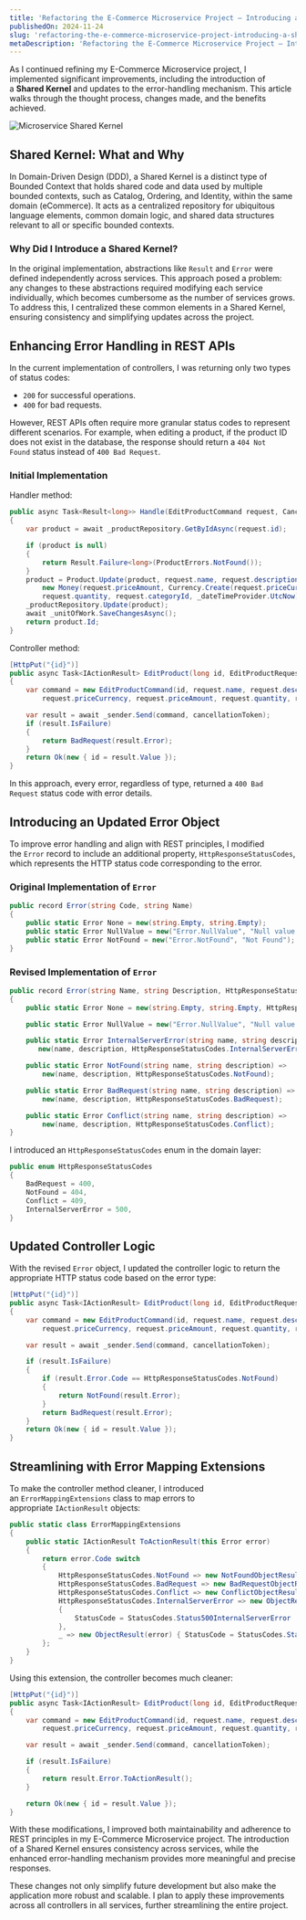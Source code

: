 ```yaml
---
title: 'Refactoring the E-Commerce Microservice Project — Introducing a Shared Kernel and Enhanced Error Handling'
publishedOn: 2024-11-24
slug: 'refactoring-the-e-commerce-microservice-project-introducing-a-shared-kernel-and-enhanced-error-handling'
metaDescription: 'Refactoring the E-Commerce Microservice Project — Introducing a Shared Kernel and Enhanced Error Handling'
---
```


As I continued refining my E-Commerce Microservice project, I implemented significant improvements, including the introduction of a **Shared Kernel** and updates to the error-handling mechanism. This article walks through the thought process, changes made, and the benefits achieved.

![Microservice Shared Kernel](./attachments/1_8qKrGqDDRidjzmL5mCvurg.webp)

## Shared Kernel: What and Why

In Domain-Driven Design (DDD), a Shared Kernel is a distinct type of Bounded Context that holds shared code and data used by multiple bounded contexts, such as Catalog, Ordering, and Identity, within the same domain (eCommerce). It acts as a centralized repository for ubiquitous language elements, common domain logic, and shared data structures relevant to all or specific bounded contexts.

### Why Did I Introduce a Shared Kernel?

In the original implementation, abstractions like `Result` and `Error` were defined independently across services. This approach posed a problem: any changes to these abstractions required modifying each service individually, which becomes cumbersome as the number of services grows. To address this, I centralized these common elements in a Shared Kernel, ensuring consistency and simplifying updates across the project.

## Enhancing Error Handling in REST APIs

In the current implementation of controllers, I was returning only two types of status codes:

- `200` for successful operations.
- `400` for bad requests.

However, REST APIs often require more granular status codes to represent different scenarios. For example, when editing a product, if the product ID does not exist in the database, the response should return a `404 Not Found` status instead of `400 Bad Request`.

### Initial Implementation

Handler method:

```csharp
public async Task<Result<long>> Handle(EditProductCommand request, CancellationToken cancellationToken)
{
    var product = await _productRepository.GetByIdAsync(request.id);

    if (product is null)
    {
        return Result.Failure<long>(ProductErrors.NotFound());
    }
    product = Product.Update(product, request.name, request.description,
        new Money(request.priceAmount, Currency.Create(request.priceCurrency)),
        request.quantity, request.categoryId, _dateTimeProvider.UtcNow);
    _productRepository.Update(product);
    await _unitOfWork.SaveChangesAsync();
    return product.Id;
}
```

Controller method:

```csharp
[HttpPut("{id}")]
public async Task<IActionResult> EditProduct(long id, EditProductRequest request, CancellationToken cancellationToken)
{
    var command = new EditProductCommand(id, request.name, request.description,
        request.priceCurrency, request.priceAmount, request.quantity, request.categoryId);

    var result = await _sender.Send(command, cancellationToken);
    if (result.IsFailure)
    {
        return BadRequest(result.Error);
    }
    return Ok(new { id = result.Value });
}
```

In this approach, every error, regardless of type, returned a `400 Bad Request` status code with error details.

## Introducing an Updated Error Object

To improve error handling and align with REST principles, I modified the `Error` record to include an additional property, `HttpResponseStatusCodes`, which represents the HTTP status code corresponding to the error.

### Original Implementation of `Error`

```csharp
public record Error(string Code, string Name)
{
    public static Error None = new(string.Empty, string.Empty);
    public static Error NullValue = new("Error.NullValue", "Null value was provided");
    public static Error NotFound = new("Error.NotFound", "Not Found");
}
```

### Revised Implementation of `Error`

```csharp
public record Error(string Name, string Description, HttpResponseStatusCodes Code)
{
    public static Error None = new(string.Empty, string.Empty, HttpResponseStatusCodes.InternalServerError);

    public static Error NullValue = new("Error.NullValue", "Null value was provided", HttpResponseStatusCodes.BadRequest);

    public static Error InternalServerError(string name, string description) =>
       new(name, description, HttpResponseStatusCodes.InternalServerError);

    public static Error NotFound(string name, string description) =>
        new(name, description, HttpResponseStatusCodes.NotFound);

    public static Error BadRequest(string name, string description) =>
        new(name, description, HttpResponseStatusCodes.BadRequest);

    public static Error Conflict(string name, string description) =>
        new(name, description, HttpResponseStatusCodes.Conflict);
}
```

I introduced an `HttpResponseStatusCodes` enum in the domain layer:

```csharp
public enum HttpResponseStatusCodes
{
    BadRequest = 400,
    NotFound = 404,
    Conflict = 409,
    InternalServerError = 500,
}
```

## Updated Controller Logic

With the revised `Error` object, I updated the controller logic to return the appropriate HTTP status code based on the error type:

```csharp
[HttpPut("{id}")]
public async Task<IActionResult> EditProduct(long id, EditProductRequest request, CancellationToken cancellationToken)
{
    var command = new EditProductCommand(id, request.name, request.description,
        request.priceCurrency, request.priceAmount, request.quantity, request.categoryId);

    var result = await _sender.Send(command, cancellationToken);

    if (result.IsFailure)
    {
        if (result.Error.Code == HttpResponseStatusCodes.NotFound)
        {
            return NotFound(result.Error);
        }
        return BadRequest(result.Error);
    }
    return Ok(new { id = result.Value });
}
```

## Streamlining with Error Mapping Extensions

To make the controller method cleaner, I introduced an `ErrorMappingExtensions` class to map errors to appropriate `IActionResult` objects:

```csharp
public static class ErrorMappingExtensions
{
    public static IActionResult ToActionResult(this Error error)
    {
        return error.Code switch
        {
            HttpResponseStatusCodes.NotFound => new NotFoundObjectResult(error),
            HttpResponseStatusCodes.BadRequest => new BadRequestObjectResult(error),
            HttpResponseStatusCodes.Conflict => new ConflictObjectResult(error),
            HttpResponseStatusCodes.InternalServerError => new ObjectResult(error)
            {
                StatusCode = StatusCodes.Status500InternalServerError
            },
            _ => new ObjectResult(error) { StatusCode = StatusCodes.Status500InternalServerError }
        };
    }
}
```

Using this extension, the controller becomes much cleaner:

```csharp
[HttpPut("{id}")]
public async Task<IActionResult> EditProduct(long id, EditProductRequest request, CancellationToken cancellationToken)
{
    var command = new EditProductCommand(id, request.name, request.description,
        request.priceCurrency, request.priceAmount, request.quantity, request.categoryId);

    var result = await _sender.Send(command, cancellationToken);

    if (result.IsFailure)
    {
        return result.Error.ToActionResult();
    }

    return Ok(new { id = result.Value });
}
```

With these modifications, I improved both maintainability and adherence to REST principles in my E-Commerce Microservice project. The introduction of a Shared Kernel ensures consistency across services, while the enhanced error-handling mechanism provides more meaningful and precise responses.

These changes not only simplify future development but also make the application more robust and scalable. I plan to apply these improvements across all controllers in all services, further streamlining the entire project.
